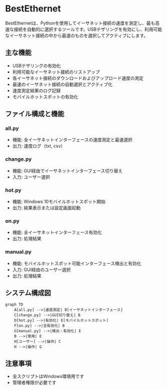 # BestEthernet

BestEthernetは、Pythonを使用してイーサネット接続の速度を測定し、最も高速な接続を自動的に選択するツールです。USBテザリングを有効にし、利用可能なイーサネット接続の中から最速のものを選択してアクティブにします。

## 主な機能

- USBテザリングの有効化
- 利用可能なイーサネット接続のリストアップ
- 各イーサネット接続のダウンロードおよびアップロード速度の測定
- 最速のイーサネット接続の自動選択とアクティブ化
- 速度測定結果のログ記録
- モバイルホットスポットの有効化

## ファイル構成と機能

### all.py
- 機能: 全イーサネットインターフェースの速度測定と最速選択
- 出力: 速度ログ（txt, csv）

### change.py
- 機能: GUI経由でイーサネットインターフェース切り替え
- 入力: ユーザー選択

### hot.py
- 機能: Windows 10モバイルホットスポット開始
- 出力: 結果表示または設定画面起動

### on.py
- 機能: 全イーサネットインターフェース有効化
- 出力: 処理結果

### manual.py
- 機能: モバイルホットスポット可能インターフェース検出と有効化
- 入力: GUI経由のユーザー選択
- 出力: 処理結果

## システム構成図

```mermaid
graph TD
    A[all.py] -->|速度測定| B[イーサネットインターフェース]
    C[change.py] -->|GUI切り替え| B
    D[hot.py] -->|有効化| E[モバイルホットスポット]
    F[on.py] -->|全有効化| B
    G[manual.py] -->|検出・有効化| E
    B -->|使用| E
    H[ユーザー] -->|操作| C
    H -->|操作| G
```

## 注意事項

- 全スクリプトはWindows環境用です
- 管理者権限が必要です